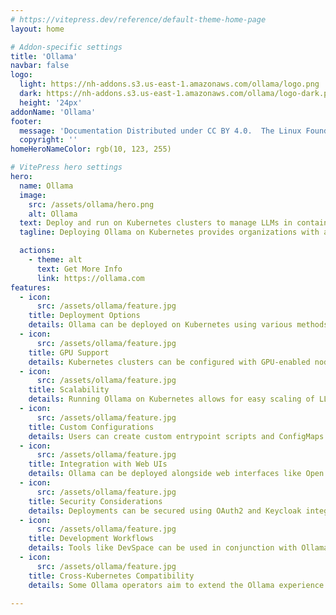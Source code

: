 ```yaml
---
# https://vitepress.dev/reference/default-theme-home-page
layout: home

# Addon-specific settings
title: 'Ollama'
navbar: false
logo:
  light: https://nh-addons.s3.us-east-1.amazonaws.com/ollama/logo.png
  dark: https://nh-addons.s3.us-east-1.amazonaws.com/ollama/logo-dark.png
  height: '24px'
addonName: 'Ollama'
footer:
  message: 'Documentation Distributed under CC BY 4.0.  The Linux Foundation® (TLF) has registered trademarks and uses trademarks. For a list of TLF trademarks, see: Trademark Usage.'
  copyright: ''
homeHeroNameColor: rgb(10, 123, 255)

# VitePress hero settings
hero:
  name: Ollama
  image:
    src: /assets/ollama/hero.png
    alt: Ollama
  text: Deploy and run on Kubernetes clusters to manage LLMs in containerized environments
  tagline: Deploying Ollama on Kubernetes provides organizations with a powerful way to leverage LLMs while maintaining control over their infrastructure and data privacy.

  actions:
    - theme: alt
      text: Get More Info
      link: https://ollama.com
features:
  - icon: 
      src: /assets/ollama/feature.jpg
    title: Deployment Options
    details: Ollama can be deployed on Kubernetes using various methods, including Helm charts, custom Kubernetes manifests, and community-developed operators.
  - icon: 
      src: /assets/ollama/feature.jpg
    title: GPU Support
    details: Kubernetes clusters can be configured with GPU-enabled node pools to efficiently run Ollama's LLMs, which often require significant computational resources
  - icon: 
      src: /assets/ollama/feature.jpg
    title: Scalability
    details: Running Ollama on Kubernetes allows for easy scaling of LLM deployments to meet varying workload demands
  - icon: 
      src: /assets/ollama/feature.jpg
    title: Custom Configurations
    details: Users can create custom entrypoint scripts and ConfigMaps to automate the startup of Ollama services and model pulling within Kubernetes pods
  - icon: 
      src: /assets/ollama/feature.jpg
    title: Integration with Web UIs
    details: Ollama can be deployed alongside web interfaces like Open WebUI, providing a user-friendly way to interact with the models running on Kubernetes
  - icon: 
      src: /assets/ollama/feature.jpg
    title: Security Considerations
    details: Deployments can be secured using OAuth2 and Keycloak integration, ensuring proper access control to the LLM services
  - icon: 
      src: /assets/ollama/feature.jpg
    title: Development Workflows
    details: Tools like DevSpace can be used in conjunction with Ollama on Kubernetes to create efficient development environments for AI applications
  - icon: 
      src: /assets/ollama/feature.jpg
    title: Cross-Kubernetes Compatibility
    details: Some Ollama operators aim to extend the Ollama experience across different Kubernetes clusters, including edge and cloud infrastructures

---
```


<style module>
</style>

